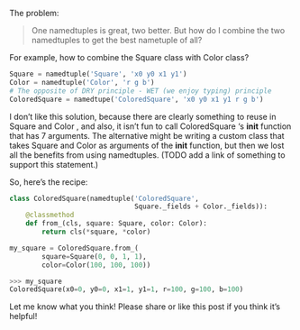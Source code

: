 The problem:

> One namedtuples is great, two better. But how do I combine the two namedtuples to get the best nametuple of all?

For example, how to combine the Square class with Color class?

```python
Square = namedtuple('Square', 'x0 y0 x1 y1')
Color = namedtuple('Color', 'r g b')
# The opposite of DRY principle - WET (we enjoy typing) principle
ColoredSquare = namedtupe('ColoredSquare', 'x0 y0 x1 y1 r g b')
```

<!-- more -->

I don’t like this solution, because there are clearly something to reuse in Square and Color , and also, it isn’t fun to call ColoredSquare ‘s __init__ function that has 7 arguments. The alternative might be writing a custom class that takes Square and Color as arguments of the __init__ function, but then we lost all the benefits from using namedtuples. (TODO add a link of something to support this statement.)

So, here’s the recipe:

```python
class ColoredSquare(namedtuple('ColoredSquare',
                               Square._fields + Color._fields)):
    @classmethod
    def from_(cls, square: Square, color: Color):
        return cls(*square, *color)

my_square = ColoredSquare.from_(
        square=Square(0, 0, 1, 1), 
        color=Color(100, 100, 100))

>>> my_square
ColoredSquare(x0=0, y0=0, x1=1, y1=1, r=100, g=100, b=100)
```

Let me know what you think! Please share or like this post if you think it’s helpful!
